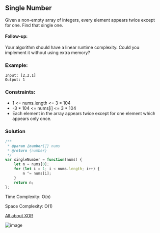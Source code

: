 ## Single Number
Given a non-empty array of integers, every element appears twice except for one. Find that single one.

#### Follow-up:
Your algorithm should have a linear runtime complexity. Could you implement it without using extra memory?

### Example:
```
Input: [2,2,1]
Output: 1
```
### Constraints:
- 1 <= nums.length <= 3 * 104
- -3 * 104 <= nums[i] <= 3 * 104
- Each element in the array appears twice except for one element which appears only once.

### Solution 
```javascript
/**
 * @param {number[]} nums
 * @return {number}
 */
var singleNumber = function(nums) {
    let n = nums[0];
    for (let i = 1; i < nums.length; i++) {
        n ^= nums[i];
    }
    return n;
};
```

Time Complexity: O(n)

Space Complexity: O(1)

[All about XOR](https://accu.org/index.php/journals/1915)


![image](https://lh3.googleusercontent.com/uwxV-rJMhEYMtP0ARYzONcWpqCqyO-Kj_4CQK1I6WhqTiclYJeoAexu6oHIEZlLP42A8wYBayLhKEWEJFR6PC1VRSsn3mFwOjroFRR2lQwmnJiZbn_INBBp4aIGP67zByMLyNUkeGdoNu5xqb_mUV7cobDKZ1lhYLTtNWMgNhr9xUKep3N7NWMwKp__aubgbym25ukXBzL215soJxltn9pOtHH-inizj9ywOqnYUDnntI8ljMxHl2uabnnXY-NSyBXLSrQIM3VFQHtJigHjorhslWAgtmy84wZ46I0DL8bL8kgyQk7YJb-qZWfkyO2-ghPF6J4hwYp-wu05H6DRTvO5qoq8bwisgFeOR338GYa2FmYu9mYFEjLuFI4QJISVbhp5sGLhv3iTRlbW4M4muucgNE75Tw6aIYrOXbk-R6OW2WJDqyF-ncspT1OVaUm2LHpBZsAPhuVi4A3pnKKPaZ1uNAIrcYhynzsSi_PT6KxvmGpXMpNEpJrZpFXe7NHq9MmptoltlkgHsAjgGYfLFLpRUNgCuxcNoF0qlwwAXM5ahlnCa9wZUzBLVO12593c7_p0GxeMAsrtkYfRU4iSDklWTR2Hl7EIJSqIkVm8RXrwgtuQxODiSTJ9Dmlgp9oIcjr9LAfz9x0jvXL73dq7hpw4sbp9acmzeZFRsqw0mvwU6KkGCYWg4v2s=w741-h353-no)

